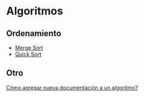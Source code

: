 # Algoritmos

## Ordenamiento
- [Merge Sort](./Ordenamiento/Merge-Sort.md)
- [Quick Sort](./Ordenamiento/Quick-Sort.md)

## Otro

[Cómo agregar nueva documentación a un algoritmo?](./CONTRIBUTING.md)
